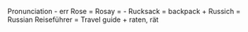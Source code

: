 Pronunciation - err
Rose  = Rosay = -
Rucksack = backpack +
Russich = Russian
Reiseführer = Travel guide +
raten, rät 
